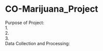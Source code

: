 # CO-Marijuana_Project

Purpose of Project:<br>
1.<br>
2.<br>
3.<br>
Data Collection and Processing:<br>
